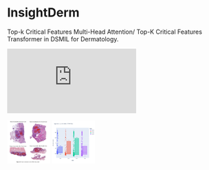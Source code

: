 # InsightDerm
Top-k Critical Features Multi-Head Attention/ Top-K Critical Features Transformer in DSMIL for Dermatology.



![Model Architecture](https://github.com/CaiYitao/InsightDerm/blob/main/src/pics/model%20architecture1.pdf "model architecture")

<img src="/src/pics/tumor_localization.png" alt="tumor localization" style="height: 100px; width:100px;"/>

<img src="/src/pics/AttentionDist_DSMIL.png" alt="tumor localization" style="height: 100px; width:100px;"/>





